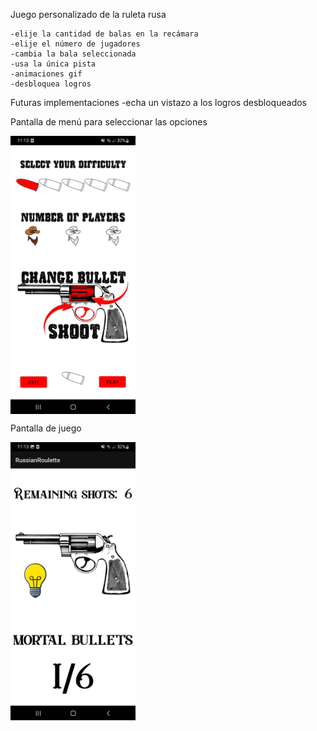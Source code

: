 Juego personalizado de la ruleta rusa

	-elije la cantidad de balas en la recámara
	-elije el número de jugadores	
	-cambia la bala seleccionada
	-usa la única pista
	-animaciones gif
	-desbloquea logros

Futuras implementaciones
	-echa un vistazo a los logros desbloqueados
	
Pantalla de menú para seleccionar las opciones

<img src="https://github.com/AntonioCrespo2605/2DAM/blob/main/Proyectos%20Android%20Studio/Ruleta%20rusa/menu.jpeg" style=" width:200px" align="center" >

Pantalla de juego

<img src="https://github.com/AntonioCrespo2605/2DAM/blob/main/Proyectos%20Android%20Studio/Ruleta%20rusa/juego.jpeg" style=" width:200px" align="center" >


